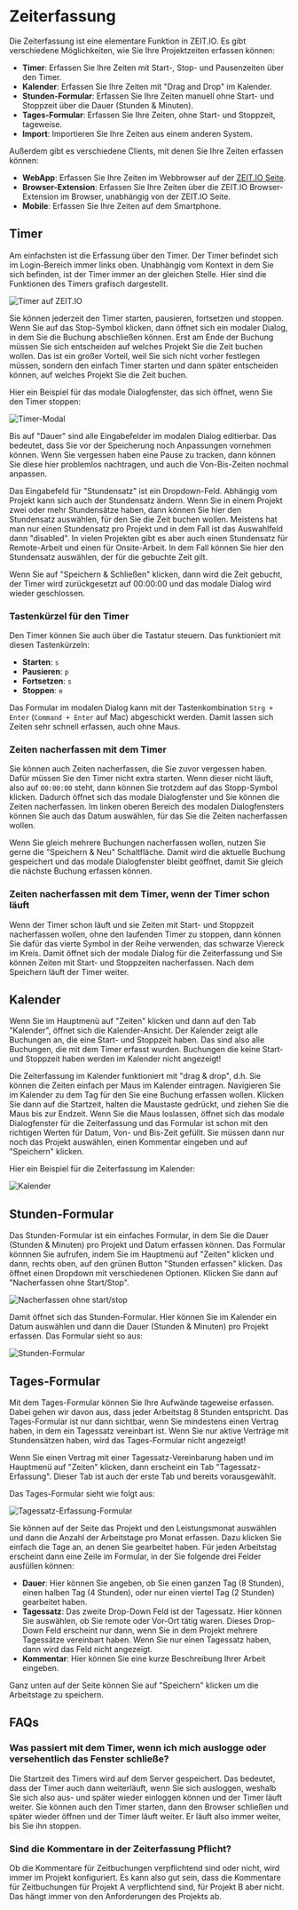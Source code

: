 # Zeiterfassung

Die Zeiterfassung ist eine elementare Funktion in ZEIT.IO. Es gibt verschiedene Möglichkeiten,
wie Sie Ihre Projektzeiten erfassen können:

- **Timer**: Erfassen Sie Ihre Zeiten mit Start-, Stop- und Pausenzeiten über den Timer.
- **Kalender**: Erfassen Sie Ihre Zeiten mit "Drag and Drop" im Kalender.
- **Stunden-Formular**: Erfassen Sie Ihre Zeiten manuell ohne Start- und Stoppzeit über die Dauer (Stunden & Minuten).
- **Tages-Formular**: Erfassen Sie Ihre Zeiten, ohne Start- und Stoppzeit, tageweise.
- **Import**: Importieren Sie Ihre Zeiten aus einem anderen System.

Außerdem gibt es verschiedene Clients, mit denen Sie Ihre Zeiten erfassen können:

- **WebApp**: Erfassen Sie Ihre Zeiten im Webbrowser auf der [ZEIT.IO Seite](https://zeit.io/de/).
- **Browser-Extension**: Erfassen Sie Ihre Zeiten über die ZEIT.IO Browser-Extension im Browser, unabhängig
  von der ZEIT.IO Seite.
- **Mobile**: Erfassen Sie Ihre Zeiten auf dem Smartphone.

## Timer

Am einfachsten ist die Erfassung über den Timer. 
Der Timer befindet sich im Login-Bereich immer links oben. 
Unabhängig vom Kontext in dem Sie sich befinden, ist der Timer immer an der gleichen Stelle. 
Hier sind die Funktionen des Timers grafisch dargestellt.

![Timer auf ZEIT.IO](../img/timer-functions.png)

Sie können jederzeit den Timer starten, pausieren, fortsetzen und stoppen. 
Wenn Sie auf das Stop-Symbol klicken, dann öffnet sich ein modaler Dialog, in dem Sie die Buchung abschließen können. 
Erst am Ende der Buchung müssen Sie sich entscheiden auf welches Projekt Sie die Zeit buchen wollen. 
Das ist ein großer Vorteil, weil Sie sich nicht vorher festlegen müssen, sondern den einfach Timer starten und dann später entscheiden können, auf welches Projekt Sie die Zeit buchen.

Hier ein Beispiel für das modale Dialogfenster, das sich öffnet, wenn Sie den Timer stoppen:

![Timer-Modal](../img/context-freelance/timer-dialog-01-de.png)

Bis auf "Dauer" sind alle Eingabefelder im modalen Dialog editierbar. 
Das bedeutet, dass Sie vor der Speicherung noch Anpassungen vornehmen können. 
Wenn Sie vergessen haben eine Pause zu tracken, dann können Sie diese hier problemlos nachtragen, und auch die Von-Bis-Zeiten nochmal anpassen.

Das Eingabefeld für "Stundensatz" ist ein Dropdown-Feld. 
Abhängig vom Projekt kann sich auch der Stundensatz ändern.
Wenn Sie in einem Projekt zwei oder mehr Stundensätze haben, dann können Sie hier den Stundensatz auswählen, für den Sie die Zeit buchen wollen. 
Meistens hat man nur einen Stundensatz pro Projekt und in dem Fall ist das Auswahlfeld dann "disabled". 
In vielen Projekten gibt es aber auch einen Stundensatz für Remote-Arbeit und einen für Onsite-Arbeit. 
In dem Fall können Sie hier den Stundensatz auswählen, der für die gebuchte Zeit gilt.

Wenn Sie auf "Speichern & Schließen" klicken, dann wird die Zeit gebucht, der Timer wird zurückgesetzt auf 00:00:00 und das modale Dialog wird wieder geschlossen.

### Tastenkürzel für den Timer

Den Timer können Sie auch über die Tastatur steuern. Das funktioniert mit diesen Tastenkürzeln:

- **Starten**: `s`
- **Pausieren**: `p`
- **Fortsetzen**: `s`
- **Stoppen**: `e`

Das Formular im modalen Dialog kann mit der Tastenkombination `Strg + Enter` (`Command + Enter` auf Mac) abgeschickt werden. 
Damit lassen sich Zeiten sehr schnell erfassen, auch ohne Maus.


### Zeiten nacherfassen mit dem Timer

Sie können auch Zeiten nacherfassen, die Sie zuvor vergessen haben. Dafür müssen Sie den Timer nicht extra starten. 
Wenn dieser nicht läuft, also auf `00:00:00` steht, dann können Sie trotzdem auf das Stopp-Symbol klicken.
Dadurch öffnet sich das modale Dialogfenster und Sie können die Zeiten nacherfassen. Im linken oberen Bereich des
modalen Dialogfensters können Sie auch das Datum auswählen, für das Sie die Zeiten nacherfassen wollen.

Wenn Sie gleich mehrere Buchungen nacherfassen wollen, nutzen Sie gerne die "Speichern & Neu" Schaltfläche. Damit wird
die aktuelle Buchung gespeichert und das modale Dialogfenster bleibt geöffnet, damit Sie gleich die nächste Buchung
erfassen können.

### Zeiten nacherfassen mit dem Timer, wenn der Timer schon läuft

Wenn der Timer schon läuft und sie Zeiten mit Start- und Stoppzeit nacherfassen wollen, ohne den laufenden Timer
zu stoppen, dann können Sie dafür das vierte Symbol in der Reihe verwenden, das schwarze Viereck im Kreis.
Damit öffnet sich der modale Dialog für die Zeiterfassung und Sie können Zeiten mit Start- und Stoppzeiten nacherfassen.
Nach dem Speichern läuft der Timer weiter.

## Kalender

Wenn Sie im Hauptmenü auf "Zeiten" klicken und dann auf den Tab "Kalender", öffnet sich die Kalender-Ansicht.
Der Kalender zeigt alle Buchungen an, die eine Start- und Stoppzeit haben. Das sind also alle Buchungen, die mit dem Timer
erfasst wurden. Buchungen die keine Start- und Stoppzeit haben werden im Kalender nicht angezeigt!

Die Zeiterfassung im Kalender funktioniert mit "drag & drop", d.h. Sie können die Zeiten  einfach per Maus
im Kalender eintragen. Navigieren Sie im Kalender zu dem Tag für den Sie eine Buchung erfassen wollen. Klicken Sie
dann auf die Startzeit, halten die Maustaste gedrückt, und ziehen Sie die Maus bis zur Endzeit. Wenn Sie die Maus
loslassen,  öffnet sich das modale Dialogfenster für die Zeiterfassung und das Formular ist schon mit den
richtigen Werten für Datum, Von- und Bis-Zeit gefüllt. Sie müssen dann nur noch das Projekt auswählen, einen
Kommentar eingeben und auf "Speichern" klicken.

Hier ein Beispiel für die Zeiterfassung im Kalender:

![Kalender](../img/context-freelance/calendar-01-de.gif)


## Stunden-Formular

Das Stunden-Formular ist ein einfaches Formular, in dem Sie die Dauer (Stunden & Minuten) pro Projekt und Datum
erfassen können. Das Formular könnnen Sie aufrufen, indem Sie im Hauptmenü auf "Zeiten" klicken und dann, rechts oben,
auf den grünen Button "Stunden erfassen" klicken. Das öffnet einen Dropdown mit verschiedenen Optionen. Klicken Sie
dann auf "Nacherfassen ohne Start/Stop".

![Nacherfassen ohne start/stop](../img/context-freelance/hour-form-01-de.png)

Damit öffnet sich das Stunden-Formular. Hier können Sie im Kalender ein Datum auswählen und dann die Dauer
(Stunden & Minuten) pro Projekt erfassen. Das Formular sieht so aus:

![Stunden-Formular](../img/context-freelance/hour-form-02-de.png)


## Tages-Formular

Mit dem Tages-Formular können Sie Ihre Aufwände tageweise erfassen. Dabei gehen wir davon aus, dass jeder Arbeitstag
8 Stunden entspricht. Das Tages-Formular ist nur dann sichtbar, wenn Sie mindestens einen Vertrag haben, in dem ein
Tagessatz vereinbart ist. Wenn Sie nur aktive Verträge mit Stundensätzen haben, wird das Tages-Formular nicht
angezeigt!

Wenn Sie einen Vertrag mit einer Tagessatz-Vereinbarung haben und im Hauptmenü auf "Zeiten" klicken, dann
erscheint ein Tab "Tagessatz-Erfassung". Dieser Tab ist auch der erste Tab und bereits vorausgewählt.

Das Tages-Formular sieht wie folgt aus:

![Tagessatz-Erfassung-Formular](../img/context-freelance/day-form-01-de.png)

Sie können auf der Seite das Projekt und den Leistungsmonat auswählen und dann die Anzahl der Arbeitstage pro Monat
erfassen. Dazu klicken Sie einfach die Tage an, an denen Sie gearbeitet haben. Für jeden Arbeitstag erscheint dann 
eine Zeile im Formular, in der Sie folgende drei Felder ausfüllen können:

- **Dauer**: Hier können Sie angeben, ob Sie einen ganzen Tag (8 Stunden), einen halben Tag (4 Stunden), 
  oder nur einen viertel Tag (2 Stunden) gearbeitet haben.
- **Tagessatz**: Das zweite Drop-Down Feld ist der Tagessatz. Hier können Sie auswählen, ob Sie remote oder Vor-Ort tätig 
  waren. Dieses Drop-Down Feld erscheint nur dann, wenn Sie in dem Projekt mehrere Tagessätze vereinbart haben.
  Wenn Sie nur einen Tagessatz haben, dann wird das Feld nicht angezeigt.
- **Kommentar**: Hier können Sie eine kurze Beschreibung Ihrer Arbeit eingeben.

Ganz unten auf der Seite können Sie auf "Speichern" klicken um die Arbeitstage zu speichern.

## FAQs

### Was passiert mit dem Timer, wenn ich mich auslogge oder versehentlich das Fenster schließe?

Die Startzeit des Timers wird auf dem Server gespeichert. Das bedeutet, dass der Timer auch dann weiterläuft, wenn Sie sich
ausloggen, weshalb Sie sich also aus- und später wieder einloggen können und der Timer läuft weiter. Sie können auch
den Timer starten, dann den Browser schließen und später wieder öffnen und der Timer läuft weiter. Er läuft
also immer weiter, bis Sie ihn stoppen.

### Sind die Kommentare in der Zeiterfassung Pflicht?

Ob die Kommentare für Zeitbuchungen verpflichtend sind oder nicht, wird immer im Projekt konfiguriert. Es kann also gut sein,
dass die Kommentare für Zeitbuchungen für Projekt A verpflichtend sind, für Projekt B aber nicht. Das hängt immer von den 
Anforderungen des Projekts ab.
